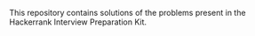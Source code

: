 This repository contains solutions of the problems present in the Hackerrank Interview Preparation Kit.
